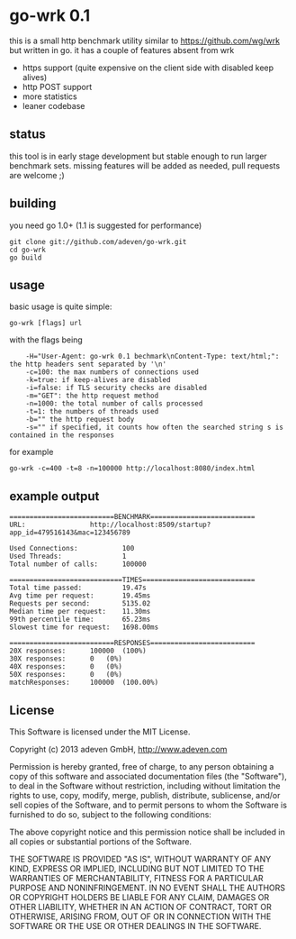 # go-wrk 0.1

this is a small http benchmark utility similar to https://github.com/wg/wrk but written in go.
it has a couple of features absent from wrk
 
  - https support (quite expensive on the client side with disabled keep alives)
  - http POST support
  - more statistics
  - leaner codebase

## status

this tool is in early stage development but stable enough to run larger benchmark sets.
missing features will be added as needed, pull requests are welcome ;)

## building

you need go 1.0+ (1.1 is suggested for performance)

```
git clone git://github.com/adeven/go-wrk.git
cd go-wrk
go build
```

## usage

basic usage is quite simple:
```
go-wrk [flags] url
```

with the flags being
```
    -H="User-Agent: go-wrk 0.1 bechmark\nContent-Type: text/html;": the http headers sent separated by '\n'
    -c=100: the max numbers of connections used
    -k=true: if keep-alives are disabled
    -i=false: if TLS security checks are disabled
    -m="GET": the http request method
    -n=1000: the total number of calls processed
    -t=1: the numbers of threads used
    -b="" the http request body
    -s="" if specified, it counts how often the searched string s is contained in the responses
```
for example
```
go-wrk -c=400 -t=8 -n=100000 http://localhost:8080/index.html
```


## example output

 ```
==========================BENCHMARK==========================
URL:				http://localhost:8509/startup?app_id=479516143&mac=123456789

Used Connections:			100
Used Threads:				1
Total number of calls:		100000

============================TIMES============================
Total time passed:			19.47s
Avg time per request:		19.45ms
Requests per second:		5135.02
Median time per request:	11.30ms
99th percentile time:		65.23ms
Slowest time for request:	1698.00ms

==========================RESPONSES==========================
20X responses:		100000	(100%)
30X responses:		0	(0%)
40X responses:		0	(0%)
50X responses:		0	(0%)
matchResponses:     100000  (100.00%)
```

## License

This Software is licensed under the MIT License.

Copyright (c) 2013 adeven GmbH,
http://www.adeven.com

Permission is hereby granted, free of charge, to any person obtaining
a copy of this software and associated documentation files (the
"Software"), to deal in the Software without restriction, including
without limitation the rights to use, copy, modify, merge, publish,
distribute, sublicense, and/or sell copies of the Software, and to
permit persons to whom the Software is furnished to do so, subject to
the following conditions:

The above copyright notice and this permission notice shall be
included in all copies or substantial portions of the Software.

THE SOFTWARE IS PROVIDED "AS IS", WITHOUT WARRANTY OF ANY KIND,
EXPRESS OR IMPLIED, INCLUDING BUT NOT LIMITED TO THE WARRANTIES OF
MERCHANTABILITY, FITNESS FOR A PARTICULAR PURPOSE AND
NONINFRINGEMENT. IN NO EVENT SHALL THE AUTHORS OR COPYRIGHT HOLDERS BE
LIABLE FOR ANY CLAIM, DAMAGES OR OTHER LIABILITY, WHETHER IN AN ACTION
OF CONTRACT, TORT OR OTHERWISE, ARISING FROM, OUT OF OR IN CONNECTION
WITH THE SOFTWARE OR THE USE OR OTHER DEALINGS IN THE SOFTWARE.
